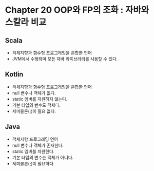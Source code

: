 # Chapter 20 OOP와 FP의 조화 : 자바와 스칼라 비교

## Scala
- 객체지향과 함수형 프로그래밍을 혼합한 언어
- JVM에서 수행되며 모든 자바 라이브러리를 사용할 수 있다.

## Kotlin
- 객체지향과 함수형 프로그래밍을 혼합한 언어
- null 변수나 객체가 없다.
- static 멤버를 지원하지 않는다.
- 기본 타입의 변수도 객체다.
- 세미콜론(;)이 필요 없다.

## Java
- 객체지향 프로그래밍 언어
- null 변수나 객체가 존재한다.
- static 멤버를 지원한다.
- 기본 타입의 변수는 객체가 아니다.
- 세미콜론(;)이 필요하다.
